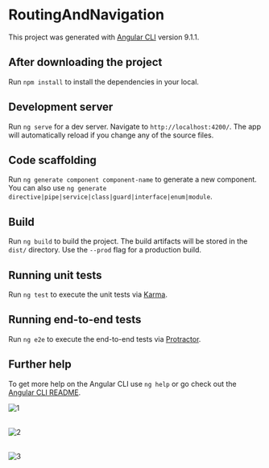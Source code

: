 # RoutingAndNavigation

This project was generated with [Angular CLI](https://github.com/angular/angular-cli) version 9.1.1.

## After downloading the project

Run `npm install` to install the dependencies in your local. 

## Development server

Run `ng serve` for a dev server. Navigate to `http://localhost:4200/`. The app will automatically reload if you change any of the source files.

## Code scaffolding

Run `ng generate component component-name` to generate a new component. You can also use `ng generate directive|pipe|service|class|guard|interface|enum|module`.

## Build

Run `ng build` to build the project. The build artifacts will be stored in the `dist/` directory. Use the `--prod` flag for a production build.

## Running unit tests

Run `ng test` to execute the unit tests via [Karma](https://karma-runner.github.io).

## Running end-to-end tests

Run `ng e2e` to execute the end-to-end tests via [Protractor](http://www.protractortest.org/).

## Further help

To get more help on the Angular CLI use `ng help` or go check out the [Angular CLI README](https://github.com/angular/angular-cli/blob/master/README.md).

![1](https://user-images.githubusercontent.com/37022051/92486040-521a7000-f1f4-11ea-98ba-35cf5b36e91d.png)<br/>
 <br />

![2](https://user-images.githubusercontent.com/37022051/92486081-60688c00-f1f4-11ea-9451-d2ff921edba5.png)<br/>
 <br />

![3](https://user-images.githubusercontent.com/37022051/92486132-6a8a8a80-f1f4-11ea-97f1-f3825367638c.png)<br/>
